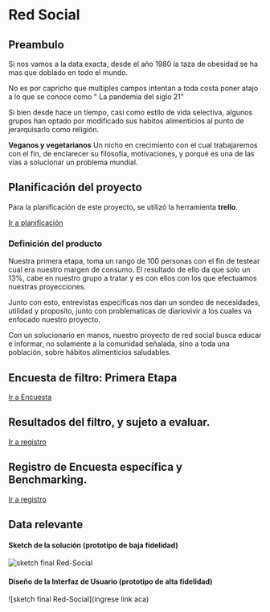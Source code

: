 # Red Social

## Preambulo

Si nos vamos a la data exacta, desde el año 1980 la taza de obesidad se ha mas que doblado en todo el mundo.

No es por capricho que multiples campos intentan a toda costa poner atajo a lo que se conoce como " La pandemia del siglo 21"

Si bien desde hace un tiempo, casi como estilo de vida selectiva, algunos grupos han optado por modificado sus habitos alimenticios al punto de jerarquisarlo como religión.

**Veganos y vegetarianos** Un nicho en crecimiento con el cual trabajaremos con el fin, de enclarecer su filosofia, motivaciones, y porqué es una de las vías a solucionar un problema mundial.


## Planificación del proyecto

Para la planificación de este proyecto, se utilizó la herramienta **trello**.

[Ir a planificación](https://trello.com/b/qojtUspx/red-social)

### Definición del producto

Nuestra primera etapa, toma un rango de 100 personas con el fin de testear cual era nuestro margen de consumo. El resultado de ello da que solo un 13%, cabe en nuestro grupo a tratar y es con ellos con los que efectuamos nuestras proyecciones.

Junto con esto, entrevistas especificas nos dan un sondeo de necesidades, utilidad y proposito, junto con problematicas de diariovivir a los cuales va enfocado nuestro proyecto.

Con un solucionario en manos, nuestro proyecto de red social busca educar e informar, no solamente a la comunidad señalada, sino a toda una población, sobre hábitos alimenticios saludables. 

## Encuesta de filtro: Primera Etapa

[Ir a Encuesta](https://docs.google.com/forms/d/1pAT8gG_so1w9wMd5OG0TSr3LzkTG2cfk7_r-MU1N6RU/edit#response=ACYDBNiJOnch-Ue179B3fTitdh0nuWPX0CfCjcpGsNgKmtx02tMx7gNyPvvQWA)

## Resultados del filtro, y sujeto a evaluar.

[Ir a registro](https://docs.google.com/spreadsheets/d/17VbABuryjbnrppwFQFc1cE01EfdKPc3P4dPcOUt0Yvc/edit#gid=1532792178)
 
## Registro de Encuesta específica y Benchmarking.
[Ir a registro](https://docs.google.com/document/d/1bXh9mqwgbbZfUSMwqK6qk0pUIxIT7TsHAE8-YM0OGm8/edit#)


## Data relevante

#### Sketch de la solución (prototipo de baja fidelidad)

![sketch final Red-Social](https://user-images.githubusercontent.com/39282597/42709684-491a559a-86af-11e8-8bd3-084c50c69a6a.jpg)

#### Diseño de la Interfaz de Usuario (prototipo de alta fidelidad)

![sketch final Red-Social](ingrese link aca)










